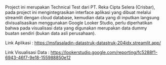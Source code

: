 Project ini merupakan Technical Test dari PT. Reka Cipta Selera (Crisbar), pada project ini mengintegrasikan interface aplikasi yang dibuat melalui streamlit dengan cloud database, kemudian data yang di inputkan langsung divisualisasikan menggunakan Google Looker Studio, perlu diperhatikan bahwa pada visualisasi data yang digunakan merupakan data dummy buatan sendiri (bukan data asli perusahaan).

Link Aplikasi : https://msfasaladin-datastruk-datastruk-204idx.streamlit.app/

Link Visualisasi Data : https://lookerstudio.google.com/reporting/fc5288f1-6943-46f7-9e18-155988850e12
